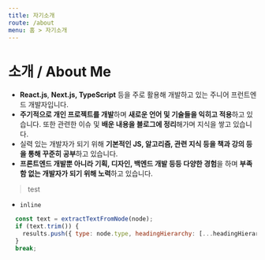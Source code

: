 ```yaml
---
title: 자기소개
route: /about
menu: 홈 > 자기소개
---
```


# 소개 / About Me

- **React.js**, **Next.js, TypeScript** 등을 주로 활용해 개발하고 있는 주니어 프런트엔드 개발자입니다.
- **주기적으로 개인 프로젝트를 개발**하며 **새로운 언어 및 기술들을 익히고 적용**하고 있습니다. 또한 관련한 이슈 및 **배운 내용을 블로그에 정리**해가며 지식을 쌓고 있습니다.
- 실력 있는 개발자가 되기 위해 **기본적인 JS, 알고리즘, 관련 지식 등을 책과 강의 등을 통해 꾸준히 공부**하고 있습니다.
- **프론트엔드 개발뿐 아니라 기획, 디자인, 백엔드 개발 등등 다양한 경험**을 하며 **부족함 없는 개발자가 되기 위해 노력**하고 있습니다.

> test

- `inline`

```js
  const text = extractTextFromNode(node);
  if (text.trim()) {
    results.push({ type: node.type, headingHierarchy: [...headingHierarchy], text });
  }
  break;
```
